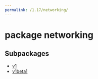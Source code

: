 ```yaml
---
permalink: /1.17/networking/
---
```


# package networking



## Subpackages

* [v1](networking-v1.md)
* [v1beta1](networking-v1beta1.md)